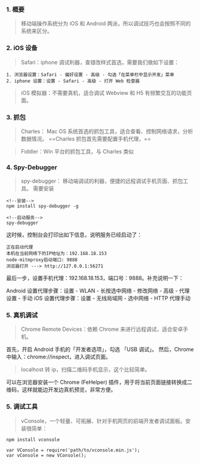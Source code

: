 ### 1. 概要

> 移动端操作系统分为 iOS 和 Android 两派，所以调试技巧也会按照不同的系统来区分。


### 2. iOS 设备

> Safari：iphone 调试利器，查错改样式首选，需要我们做如下设置：

    1. 浏览器设置：Safari - 偏好设置 - 高级 - 勾选「在菜单栏中显示开发」菜单
    2. iphone 设置：设置 - Safari - 高级 - 打开 Web 检查器
> iOS 模拟器：不需要真机，适合调试 Webview 和 H5 有频繁交互的功能页面。

### 3. 抓包

> Charles： Mac OS 系统首选的抓包工具，适合查看、控制网络请求，分析数据情况。 ==Charles 抓包首先需要配置手机代理，==

> Fiddler：Win 平台的抓包工具，与 Charles 类似

### 4. Spy-Debugger

> spy-debugger： 移动端调试的利器，便捷的远程调试手机页面、抓包工具。
需要安装

```
<!--安装-->
npm install spy-debugger -g

<!--启动服务-->
spy-debugger

```
这时候，控制台会打印出如下信息，说明服务已经启动了：

```
正在启动代理
本机在当前网络下的IP地址为：192.168.18.153
node-mitmproxy启动端口: 9888
浏览器打开 ---> http://127.0.0.1:56271

```
最后一步，设置手机代理：192.168.18.153，端口号：9888。补充说明一下：

Android 设置代理步骤：设置 - WLAN - 长按选中网络 - 修改网络 - 高级 - 代理设置 - 手动
iOS 设置代理步骤：设置 - 无线局域网 - 选中网络 - HTTP 代理手动

### 5. 真机调试

> Chrome Remote Devices：依赖 Chrome 来进行远程调试，适合安卓手机。

首先，开启 Android 手机的「开发者选项」，勾选 「USB 调试」。
然后，Chrome 中输入：chrome://inspect，进入调试页面。

> localhost 转 ip，扫描二维码手机显示，这个比较简单。

可以在浏览器安装一个 Chrome (FeHelper) 插件，用于将当前页面链接转换成二维码，这样就能边开发边真机预览，非常方便。

### 5. 调试工具

> vConsole，一个轻量、可拓展、针对手机网页的前端开发者调试面板。安装很简单：

```
npm install vconsole

var VConsole = require('path/to/vconsole.min.js');
var vConsole = new VConsole();

```

